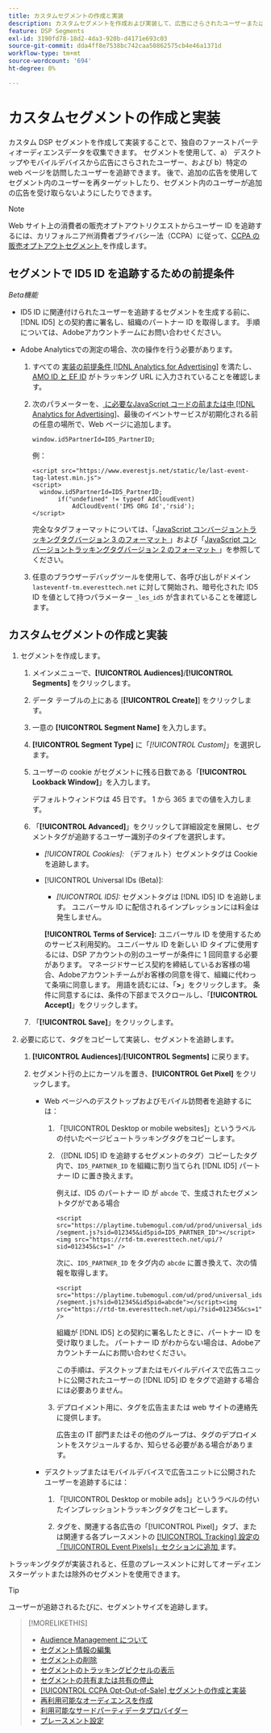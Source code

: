 ```yaml
---
title: カスタムセグメントの作成と実装
description: カスタムセグメントを作成および実装して、広告にさらされたユーザーまたは web ページを訪問したユーザーを追跡する方法について説明します。
feature: DSP Segments
exl-id: 3190fd78-18d2-4da3-920b-d4171e693c03
source-git-commit: dda4ff8e7538bc742caa50862575cb4e46a1371d
workflow-type: tm+mt
source-wordcount: '694'
ht-degree: 0%

---
```


# カスタムセグメントの作成と実装

カスタム DSP セグメントを作成して実装することで、独自のファーストパーティオーディエンスデータを収集できます。 セグメントを使用して、a） デスクトップやモバイルデバイスから広告にさらされたユーザー、および b）特定の web ページを訪問したユーザーを追跡できます。 後で、追加の広告を使用してセグメント内のユーザーを再ターゲットしたり、セグメント内のユーザーが追加の広告を受け取らないようにしたりできます。

>[!NOTE]
>
>Web サイト上の消費者の販売オプトアウトリクエストからユーザー ID を追跡するには、カリフォルニア州消費者プライバシー法（CCPA）に従って、[CCPA の販売オプトアウトセグメント ](ccpa-opt-out-segment-create.md) を作成します。

## セグメントで ID5 ID を追跡するための前提条件

*Beta機能*

* ID5 ID に関連付けられたユーザーを追跡するセグメントを生成する前に、[!DNL ID5] との契約書に署名し、組織のパートナー ID を取得します。 手順については、Adobeアカウントチームにお問い合わせください。

* Adobe Analyticsでの測定の場合、次の操作を行う必要があります。

   1. すべての [ 実装の前提条件  [!DNL Analytics for Advertising]](/help/integrations/analytics/prerequisites.md) を満たし、[AMO ID と EF ID](/help/integrations/analytics/ids.md) がトラッキング URL に入力されていることを確認します。

   1. 次のパラメーターを、[ に必要なJavaScript コードの前または中  [!DNL Analytics for Advertising]](/help/integrations/analytics/javascript.md)、最後のイベントサービスが初期化される前の任意の場所で、Web ページに追加します。

      ```window.id5PartnerId=ID5_PartnerID;```

      例：

      ```
      <script src="https://www.everestjs.net/static/le/last-event-tag-latest.min.js">
      <script>
        window.id5PartnerId=ID5_PartnerID;
             if("undefined" != typeof AdCloudEvent)
                 AdCloudEvent('IMS ORG Id','rsid');
      </script>
      ```

      完全なタグフォーマットについては、「[JavaScript コンバージョントラッキングタグバージョン 3 のフォーマット ](/help/search-social-commerce/tracking/format-conversion-tag-jsv3.md)」および「[JavaScript コンバージョントラッキングタグバージョン 2 のフォーマット ](/help/search-social-commerce/tracking/format-conversion-tag-jsv2.md)」を参照してください。

   1. 任意のブラウザーデバッグツールを使用して、各呼び出しがドメイン `lasteventf-tm.everesttech.net` に対して開始され、暗号化された ID5 ID を値として持つパラメーター `_les_id5` が含まれていることを確認します。

## カスタムセグメントの作成と実装

1. セグメントを作成します。

   1. メインメニューで、**[!UICONTROL Audiences]**/**[!UICONTROL Segments]** をクリックします。

   1. データ テーブルの上にある [**[!UICONTROL Create]**] をクリックします。

   1. 一意の **[!UICONTROL Segment Name]** を入力します。

   1. **[!UICONTROL Segment Type]** に「*[!UICONTROL Custom]*」を選択します。

   1. ユーザーの cookie がセグメントに残る日数である「**[!UICONTROL Lookback Window]**」を入力します。

      デフォルトウィンドウは 45 日です。 1 から 365 までの値を入力します。

   1. 「**[!UICONTROL Advanced]**」をクリックして詳細設定を展開し、セグメントタグが追跡するユーザー識別子のタイプを選択します。

      * *[!UICONTROL Cookies]:* （デフォルト）セグメントタグは Cookie を追跡します。

      * [!UICONTROL Universal IDs (Beta)]:

         * *[!UICONTROL ID5]:* セグメントタグは [!DNL ID5] ID を追跡します。 ユニバーサル ID に配信されるインプレッションには料金は発生しません。

        **[!UICONTROL Terms of Service]:** ユニバーサル ID を使用するためのサービス利用契約。 ユニバーサル ID を新しい ID タイプに使用するには、DSP アカウントの別のユーザーが条件に 1 回同意する必要があります。 マネージドサービス契約を締結しているお客様の場合、Adobeアカウントチームがお客様の同意を得て、組織に代わって条項に同意します。 用語を読むには、「**>**」をクリックします。 条件に同意するには、条件の下部までスクロールし、「**[!UICONTROL Accept]**」をクリックします。

   1. 「**[!UICONTROL Save]**」をクリックします。

1. 必要に応じて、タグをコピーして実装し、セグメントを追跡します。

   1. **[!UICONTROL Audiences]**/**[!UICONTROL Segments]** に戻ります。

   1. セグメント行の上にカーソルを置き、**[!UICONTROL Get Pixel]** をクリックします。

      * Web ページへのデスクトップおよびモバイル訪問者を追跡するには：

         1. 「[!UICONTROL Desktop or mobile websites]」というラベルの付いたページビュートラッキングタグをコピーします。

         1. （[!DNL ID5] ID を追跡するセグメントのタグ）コピーしたタグ内で、`ID5_PARTNER_ID` を組織に割り当てられ [!DNL ID5] パートナー ID に置き換えます。

            例えば、ID5 のパートナー ID が `abcde` で、生成されたセグメントタグがである場合

            ```<script src="https://playtime.tubemogul.com/ud/prod/universal_ids/segment.js?sid=012345&id5pid=ID5_PARTNER_ID"></script><img src="https://rtd-tm.everesttech.net/upi/?sid=012345&cs=1" />```

            次に、`ID5_PARTNER_ID` をタグ内の `abcde` に置き換えて、次の情報を取得します。

            ```<script src="https://playtime.tubemogul.com/ud/prod/universal_ids/segment.js?sid=012345&id5pid=abcde"></script><img src="https://rtd-tm.everesttech.net/upi/?sid=012345&cs=1" />```

            組織が [!DNL ID5] との契約に署名したときに、パートナー ID を受け取りました。 パートナー ID がわからない場合は、Adobeアカウントチームにお問い合わせください。

            この手順は、デスクトップまたはモバイルデバイスで広告ユニットに公開されたユーザーの [!DNL ID5] ID をタグで追跡する場合には必要ありません。

         1. デプロイメント用に、タグを広告主または web サイトの連絡先に提供します。

            広告主の IT 部門またはその他のグループは、タグのデプロイメントをスケジュールするか、知らせる必要がある場合があります。

      * デスクトップまたはモバイルデバイスで広告ユニットに公開されたユーザーを追跡するには：

         1. 「[!UICONTROL Desktop or mobile ads]」というラベルの付いたインプレッショントラッキングタグをコピーします。

         1. タグを、関連する各広告の「[!UICONTROL Pixel]」タブ、または関連する各プレースメントの [[!UICONTROL Tracking] 設定の「[!UICONTROL Event Pixels]」セクションに追加 ](/help/dsp/campaign-management/placements/placement-settings.md#placement-tracking) ます。

トラッキングタグが実装されると、任意のプレースメントに対してオーディエンスターゲットまたは除外のセグメントを使用できます。

>[!TIP]
>
>ユーザーが追跡されるたびに、セグメントサイズを追跡します。

>[!MORELIKETHIS]
>
>* [Audience Management について ](audience-about.md)
>* [ セグメント情報の編集 ](segment-edit.md)
>* [ セグメントの削除 ](segment-delete.md)
>* [ セグメントのトラッキングピクセルの表示 ](segment-view-pixels.md)
>* [ セグメントの共有または共有の停止 ](segment-share.md)
>* [[!UICONTROL CCPA Opt-Out-of-Sale] セグメントの作成と実装 ](ccpa-opt-out-segment-create.md)
>* [ 再利用可能なオーディエンスを作成 ](reusable-audience-create.md)
>* [ 利用可能なサードパーティデータプロバイダー ](third-party-data-providers.md)
>* [ プレースメント設定 ](/help/dsp/campaign-management/placements/placement-settings.md)
